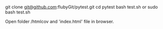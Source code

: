 git clone git@github.com:flubyGit/pytest.git
cd pytest
bash test.sh or sudo bash test.sh


Open folder /htmlcov and 'index.html' file in browser.
